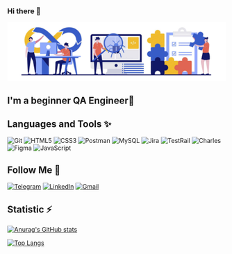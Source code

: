 ### Hi there 👋

![Header](https://github.com/OksanaTysQA/OksanaTysQA/blob/main/Activities/qa-base.jpg)

## I'm a beginner QA Engineer🌱

## Languages and Tools ✨
![Git](https://img.shields.io/badge/-Git-090909?style=for-the-badge&logo=Git&logoColor=red)
![HTML5](https://img.shields.io/badge/-HTML5-090909?style=for-the-badge&logo=HTML5&logoColor=white)
![CSS3](https://img.shields.io/badge/-CSS3-090909?style=for-the-badge&logo=CSS3&logoColor=lightblue)
![Postman](https://img.shields.io/badge/-Postman-090909?style=for-the-badge&logo=Postman&logoColor=orange)
![MySQL](https://img.shields.io/badge/-MySQL-090909?style=for-the-badge&logo=MySQL&logoColor=yellow)
![Jira](https://img.shields.io/badge/-Jira-090909?style=for-the-badge&logo=Jira&logoColor=green)
![TestRail](https://img.shields.io/badge/-TestRail-090909?style=for-the-badge&logo=TestRail&logoColor=blue)
![Charles](https://img.shields.io/badge/-Charles-090909?style=for-the-badge&logo=Charles&logoColor=white)
![Figma](https://img.shields.io/badge/-Figma-090909?style=for-the-badge&logo=figma&logoColor=purple)
![JavaScript](https://img.shields.io/badge/-JavaScript-090909?style=for-the-badge&logo=JavaScript&logoColor=yellow)

## Follow Me 💬
[![Telegram](https://img.shields.io/badge/-Telegram-090909?style=for-the-badge&logo=telegram&logoColor=27A0D9)](https://t.me/OksanaTy20)
[![LinkedIn](https://img.shields.io/badge/-LinkedIn-090909?style=for-the-badge&logo=linkedin&logoColor=27A0D9)](https://www.linkedin.com/in/oksana-tyshchenko-64838b116/)
[![Gmail](https://img.shields.io/badge/-Gmail-090909?style=for-the-badge&logo=gmail&logoColor=red)](mailto:oksana9484@gmail.com)

## Statistic ⚡
[![Anurag's GitHub stats](https://github-readme-stats.vercel.app/api?username=OksanaTysQA&hide=prs&show_icons=true&theme=dark&rank_icon=github&include_all_commits=true)](https://github.com/anuraghazra/github-readme-stats) 

[![Top Langs](https://github-readme-stats.vercel.app/api/top-langs/?username=OksanaTysQA&theme=dark)](https://github.com/anuraghazra/github-readme-stats)


<!--
**OksanaTysQA/OksanaTysQA** is a ✨ _special_ ✨ repository because its `README.md` (this file) appears on your GitHub profile.

Here are some ideas to get you started:

- 🔭 I’m currently working on ...
- 🌱 I’m currently learning ...
- 👯 I’m looking to collaborate on ...
- 🤔 I’m looking for help with ...
- 💬 Ask me about ...
- 📫 How to reach me: ...
- 😄 Pronouns: ...
- ⚡ Fun fact: ...
-->
